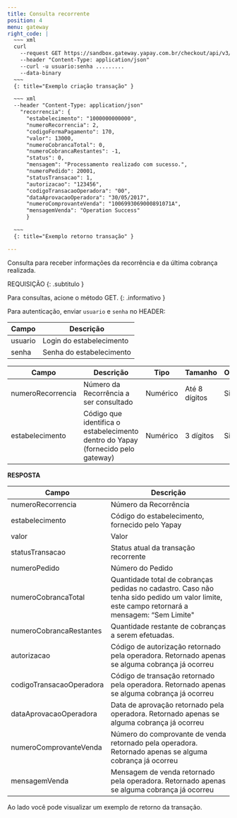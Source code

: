 ```yaml
---
title: Consulta recorrente
position: 4
menu: gateway
right_code: |
  ~~~ xml
  curl
    --request GET https://sandbox.gateway.yapay.com.br/checkout/api/v3/recorrencia/10000000000000/2
    --header "Content-Type: application/json"
    --curl -u usuario:senha .........
    --data-binary
  ~~~
  {: title="Exemplo criação transação" }

  ~~~ xml
  --header "Content-Type: application/json"
    "recorrencia": {
      "estabelecimento": "1000000000000",
      "numeroRecorrencia": 2,
      "codigoFormaPagamento": 170,
      "valor": 13000,
      "numeroCobrancaTotal": 0,
      "numeroCobrancaRestantes": -1,
      "status": 0,
      "mensagem": "Processamento realizado com sucesso.",
      "numeroPedido": 20001,
      "statusTransacao": 1,
      "autorizacao": "123456",
      "codigoTransacaoOperadora": "00",
      "dataAprovacaoOperadora": "30/05/2017",
      "numeroComprovanteVenda": "1006993069000891071A",
      "mensagemVenda": "Operation Success"
      }

  ~~~
  {: title="Exemplo retorno transação" }

---
```


Consulta para receber informações da recorrência e da última cobrança realizada.


REQUISIÇÃO
{: .subtitulo }

<i class="fa fa-info-circle" aria-hidden="true"></i> Para consultas, acione o método <span class="get">GET</span>.
{: .informativo }

Para autenticação, enviar `usuario` e `senha` no HEADER:

| Campo   | Descrição                |
|---------|--------------------------|
| usuario | Login do estabelecimento |
| senha   | Senha do estabelecimento |


| Campo             | Descrição                                                                           | Tipo     | Tamanho       | Obrigatório |
|-------------------|-------------------------------------------------------------------------------------|----------|---------------|-------------|
| numeroRecorrencia | Número da Recorrência a ser consultado                                              | Numérico | Até 8 dígitos | Sim         |
| estabelecimento   | Código que identifica o estabelecimento dentro do Yapay (fornecido pelo gateway) | Numérico | 3 dígitos     | Sim         |

**RESPOSTA**

| Campo                    | Descrição                                                                                                                                    |
|--------------------------|----------------------------------------------------------------------------------------------------------------------------------------------|
| numeroRecorrencia        | Número da Recorrência                                                                                                                        |
| estabelecimento          | Código do estabelecimento, fornecido pelo Yapay                                                                                           |
| valor                    | Valor                                                                                                                                        |
| statusTransacao          | Status atual da transação recorrente                                                                                                         |
| numeroPedido             | Número do Pedido                                                                                                                             |
| numeroCobrancaTotal      | Quantidade total de cobranças pedidas no cadastro. Caso não tenha sido pedido um valor limite, este campo retornará a mensagem: “Sem Limite" |
| numeroCobrancaRestantes  | Quantidade restante de cobranças a serem efetuadas.                                                                                          |
| autorizacao              | Código de autorização retornado pela operadora. Retornado apenas se alguma cobrança já ocorreu                                               |
| codigoTransacaoOperadora | Código de transação retornado pela operadora. Retornado apenas se alguma cobrança já ocorreu                                                 |
| dataAprovacaoOperadora   | Data de aprovação retornado pela operadora. Retornado apenas se alguma cobrança já ocorreu                                                   |
| numeroComprovanteVenda   | Número do comprovante de venda retornado pela operadora. Retornado apenas se alguma cobrança já ocorreu                                      |
| mensagemVenda            | Mensagem de venda retornado pela operadora. Retornado apenas se alguma cobrança já ocorreu                                                   |

Ao lado você pode visualizar um exemplo de retorno da transação.
